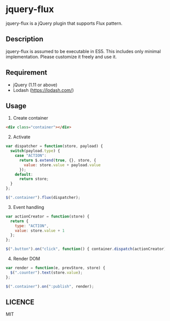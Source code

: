 jquery-flux
============

jquery-flux is a jQuery plugin that supports Flux pattern.

## Description

jquery-flux is assumed to be executable in ES5.
This includes only minimal implementation. Please customize it freely and use it.

## Requirement

- jQuery (1.11 or above)
- Lodash (https://lodash.com/)

## Usage

1. Create container

```html
<div class="container"></div>
```

2. Activate

```js
var dispatcher = function(store, payload) {
  switch(payload.type) {
    case "ACTION":
      return $.extend(true, {}, store, {
        value: store.value + payload.value
      });
    default:
      return store;
  }
};

$(".container").flux(dispatcher);
```

3. Event handling

```js
var actionCreator = function(store) {
  return {
    type: "ACTION",
    value: store.value + 1
  };
};

$(".button").on("click", function() { container.dispatch(actionCreator) });
```

4. Render DOM

```js
var render = function(e, prevStore, store) {
  $(".counter").text(store.value);
};

$(".container").on(":publish", render);
```


## LICENCE

MIT
